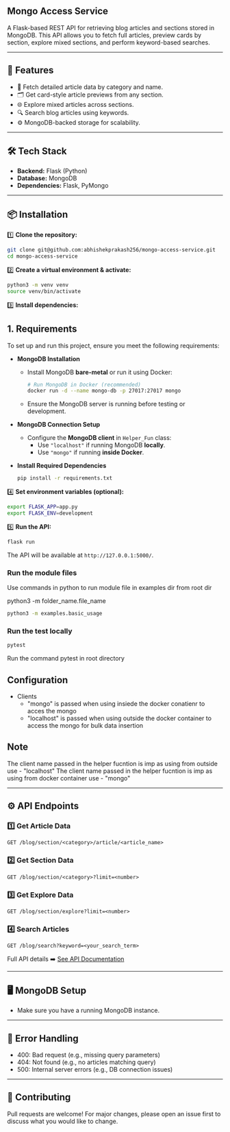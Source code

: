 ## Mongo Access Service

A Flask-based REST API for retrieving blog articles and sections stored in MongoDB. This API allows you to fetch full articles, preview cards by section, explore mixed sections, and perform keyword-based searches.

---

## 🚀 **Features**

* 📄 Fetch detailed article data by category and name.
* 🗂️ Get card-style article previews from any section.
* 🌐 Explore mixed articles across sections.
* 🔍 Search blog articles using keywords.
* ⚙️ MongoDB-backed storage for scalability.

---

## 🛠️ **Tech Stack**

* **Backend:** Flask (Python)
* **Database:** MongoDB
* **Dependencies:** Flask, PyMongo

---

## 📦 **Installation**

1️⃣ **Clone the repository:**

```bash
git clone git@github.com:abhishekprakash256/mongo-access-service.git
cd mongo-access-service
```

2️⃣ **Create a virtual environment & activate:**

```bash
python3 -m venv venv
source venv/bin/activate
```

3️⃣ **Install dependencies:**

## **1. Requirements**
To set up and run this project, ensure you meet the following requirements:

- **MongoDB Installation**  
  - Install MongoDB **bare-metal** or run it using Docker:  
    ```bash
    # Run MongoDB in Docker (recommended)
    docker run -d --name mongo-db -p 27017:27017 mongo
    ```
  - Ensure the MongoDB server is running before testing or development.

- **MongoDB Connection Setup**
  - Configure the **MongoDB client** in `Helper_Fun` class:
    - Use `"localhost"` if running MongoDB **locally**.
    - Use `"mongo"` if running **inside Docker**.

- **Install Required Dependencies**
  ```bash
  pip install -r requirements.txt
  ```

4️⃣ **Set environment variables (optional):**

```bash
export FLASK_APP=app.py
export FLASK_ENV=development
```

5️⃣ **Run the API:**

```bash
flask run
```

The API will be available at `http://127.0.0.1:5000/`.


### Run the module files

Use commands in python to run module file in examples dir from root dir 

python3 -m folder_name.file_name

```bash
python3 -m examples.basic_usage
```

### Run the test locally 

```bash
pytest

```
Run the command pytest in root directory

## Configuration

- Clients 
    - "mongo" is passed when using insiede the docker conatienr to acces the mongo
    - "localhost" is passed when using outside the docker container to access the mongo for bulk data insertion


## Note

The client name passed in the helper fucntion is imp as using from outside use - "localhost"
The client name passed in the helper fucntion is imp as using from docker container use - "mongo"


---

## ⚙️ **API Endpoints**

### 1️⃣ Get Article Data

`GET /blog/section/<category>/article/<article_name>`

### 2️⃣ Get Section Data

`GET /blog/section/<category>?limit=<number>`

### 3️⃣ Get Explore Data

`GET /blog/section/explore?limit=<number>`

### 4️⃣ Search Articles

`GET /blog/search?keyword=<your_search_term>`

Full API details ➡️ [See API Documentation](https://github.com/abhishekprakash256/mongo-access-service/blob/main/DEVDOC.md)

---

## 🖥️ **MongoDB Setup**

* Make sure you have a running MongoDB instance.


---

## 🚨 **Error Handling**

* 400: Bad request (e.g., missing query parameters)
* 404: Not found (e.g., no articles matching query)
* 500: Internal server errors (e.g., DB connection issues)


---

## 🤝 **Contributing**

Pull requests are welcome! For major changes, please open an issue first to discuss what you would like to change.

